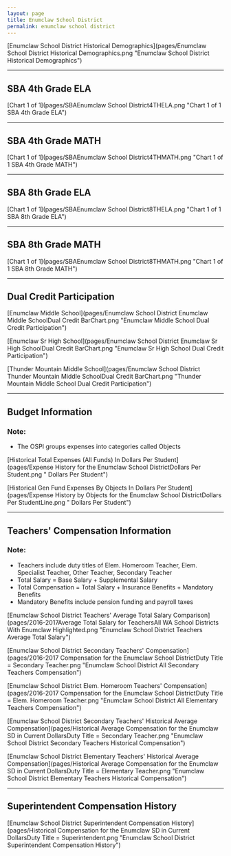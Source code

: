 ```yaml
---
layout: page
title: Enumclaw School District
permalink: enumclaw school district
---
```



[Enumclaw School District Historical Demographics](pages/Enumclaw School District Historical Demographics.png "Enumclaw School District Historical Demographics")

___

## SBA 4th Grade ELA

[Chart 1 of 1](pages/SBAEnumclaw School District4THELA.png "Chart 1 of 1 SBA 4th Grade ELA")


___

## SBA 4th Grade MATH

[Chart 1 of 1](pages/SBAEnumclaw School District4THMATH.png "Chart 1 of 1 SBA 4th Grade MATH")


___

## SBA 8th Grade ELA

[Chart 1 of 1](pages/SBAEnumclaw School District8THELA.png "Chart 1 of 1 SBA 8th Grade ELA")


___

## SBA 8th Grade MATH

[Chart 1 of 1](pages/SBAEnumclaw School District8THMATH.png "Chart 1 of 1 SBA 8th Grade MATH")


___

## Dual Credit Participation

[Enumclaw Middle School](pages/Enumclaw School District Enumclaw Middle SchoolDual Credit BarChart.png "Enumclaw Middle School Dual Credit Participation")

[Enumclaw Sr High School](pages/Enumclaw School District Enumclaw Sr High SchoolDual Credit BarChart.png "Enumclaw Sr High School Dual Credit Participation")

[Thunder Mountain Middle School](pages/Enumclaw School District Thunder Mountain Middle SchoolDual Credit BarChart.png "Thunder Mountain Middle School Dual Credit Participation")


___

## Budget Information
### Note:
- The OSPI groups expenses into categories called Objects

[Historical Total Expenses (All Funds) In Dollars Per Student](pages/Expense History for the Enumclaw School DistrictDollars Per Student.png " Dollars Per Student")

[Historical Gen Fund Expenses By Objects In Dollars Per Student](pages/Expense History by Objects for the Enumclaw School DistrictDollars Per StudentLine.png " Dollars Per Student")


___

## Teachers' Compensation Information
### Note:
- Teachers include duty titles of Elem. Homeroom Teacher, Elem. Specialist Teacher, Other Teacher, Secondary Teacher
- Total Salary = Base Salary + Supplemental Salary
- Total Compensation = Total Salary + Insurance Benefits + Mandatory Benefits
- Mandatory Benefits include pension funding and payroll taxes

[Enumclaw School District Teachers' Average Total Salary Comparison](pages/2016-2017Average Total Salary for TeachersAll WA School Districts With Enumclaw Highlighted.png "Enumclaw School District Teachers Average Total Salary")

[Enumclaw School District Secondary Teachers' Compensation](pages/2016-2017 Compensation for the Enumclaw School DistrictDuty Title = Secondary Teacher.png "Enumclaw School District All Secondary Teachers Compensation")

[Enumclaw School District Elem. Homeroom Teachers' Compensation](pages/2016-2017 Compensation for the Enumclaw School DistrictDuty Title = Elem. Homeroom Teacher.png "Enumclaw School District All Elementary Teachers Compensation")

[Enumclaw School District Secondary Teachers' Historical Average Compensation](pages/Historical Average Compensation for the Enumclaw SD in Current DollarsDuty Title = Secondary Teacher.png "Enumclaw School District Secondary Teachers Historical Compensation")

[Enumclaw School District Elementary Teachers' Historical Average Compensation](pages/Historical Average Compensation for the Enumclaw SD in Current DollarsDuty Title = Elementary Teacher.png "Enumclaw School District Elementary Teachers Historical Compensation")


___

## Superintendent Compensation History

[Enumclaw School District Superintendent Compensation History](pages/Historical Compensation for the Enumclaw SD in Current DollarsDuty Title = Superintendent.png "Enumclaw School District Superintendent Compensation History")

